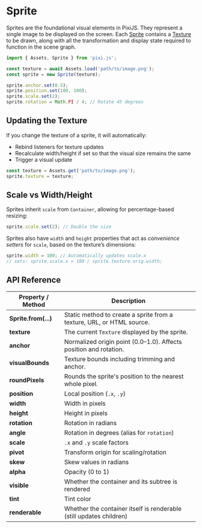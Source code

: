 # Sprite

Sprites are the foundational visual elements in PixiJS. They represent a single image to be displayed on the screen. Each [Sprite](https://pixijs.download/release/docs/scene.Sprite.html) contains a [Texture](https://pixijs.download/release/docs/rendering.Texture.html) to be drawn, along with all the transformation and display state required to function in the scene graph.

```ts
import { Assets, Sprite } from 'pixi.js';

const texture = await Assets.load('path/to/image.png');
const sprite = new Sprite(texture);

sprite.anchor.set(0.5);
sprite.position.set(100, 100);
sprite.scale.set(2);
sprite.rotation = Math.PI / 4; // Rotate 45 degrees
```

## Updating the Texture

If you change the texture of a sprite, it will automatically:

- Rebind listeners for texture updates
- Recalculate width/height if set so that the visual size remains the same
- Trigger a visual update

```ts
const texture = Assets.get('path/to/image.png');
sprite.texture = texture;
```

## **Scale vs Width/Height**

Sprites inherit `scale` from `Container`, allowing for percentage-based resizing:

```ts
sprite.scale.set(2); // Double the size
```

Sprites also have `width` and `height` properties that act as _convenience setters_ for `scale`, based on the texture’s dimensions:

```ts
sprite.width = 100; // Automatically updates scale.x
// sets: sprite.scale.x = 100 / sprite.texture.orig.width;
```

## API Reference

| Property / Method    | Description                                                           |
| -------------------- | --------------------------------------------------------------------- |
| **Sprite.from(...)** | Static method to create a sprite from a texture, URL, or HTML source. |
| **texture**          | The current `Texture` displayed by the sprite.                        |
| **anchor**           | Normalized origin point (0.0–1.0). Affects position and rotation.     |
| **visualBounds**     | Texture bounds including trimming and anchor.                         |
| **roundPixels**      | Rounds the sprite's position to the nearest whole pixel.              |
| **position**         | Local position (`.x`, `.y`)                                           |
| **width**            | Width in pixels                                                       |
| **height**           | Height in pixels                                                      |
| **rotation**         | Rotation in radians                                                   |
| **angle**            | Rotation in degrees (alias for `rotation`)                            |
| **scale**            | `.x` and `.y` scale factors                                           |
| **pivot**            | Transform origin for scaling/rotation                                 |
| **skew**             | Skew values in radians                                                |
| **alpha**            | Opacity (0 to 1)                                                      |
| **visible**          | Whether the container and its subtree is rendered                     |
| **tint**             | Tint color                                                            |
| **renderable**       | Whether the container itself is renderable (still updates children)   |
